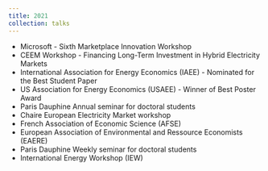 ```yaml
---
title: 2021
collection: talks
---
```


  * Microsoft - Sixth Marketplace Innovation Workshop
  * CEEM Workshop - Financing Long-Term Investment in Hybrid Electricity Markets
  * International Association for Energy Economics (IAEE) - Nominated for the Best Student Paper
  * US Association for Energy Economics (USAEE) - Winner of Best Poster Award
  * Paris Dauphine Annual seminar for doctoral students
  * Chaire European Electricity Market workshop
  * French Association of Economic Science (AFSE)
  * European Association of Environmental and Ressource Economists (EAERE)
  * Paris Dauphine Weekly seminar for doctoral students
  * International Energy Workshop (IEW)



 <!--more--> 
